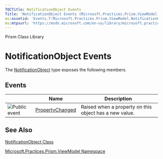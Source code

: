 ```yaml
---
TOCTitle: NotificationObject Events
Title: 'NotificationObject Events (Microsoft.Practices.Prism.ViewModel)'
ms:assetid: 'Events.T:Microsoft.Practices.Prism.ViewModel.NotificationObject'
ms:mtpsurl: 'https://msdn.microsoft.com/en-us/library/microsoft.practices.prism.viewmodel.notificationobject_events(v=pandp.50)'
---
```


Prism Class Library

NotificationObject Events
=========================

The [NotificationObject](https://msdn.microsoft.com/library/microsoft.practices.prism.viewmodel.notificationobject) type exposes the following members.

Events
------

<span id="eventTableToggle"></span>
<table>

<thead>
<tr class="header">
<th> </th>
<th>Name</th>
<th>Description</th>
</tr>
</thead>
<tbody>
<tr class="odd">
<td><img src="https://msdn.microsoft.com/en-us/Gg430912.pubevent(en-us,PandP.50).gif" title="Public event" /></td>
<td><a href="https://msdn.microsoft.com/library/microsoft.practices.prism.viewmodel.notificationobject.propertychanged">PropertyChanged</a></td>
<td><div class="summary">
Raised when a property on this object has a new value.
</div></td>
</tr>
</tbody>
</table>

See Also
--------


[NotificationObject Class](https://msdn.microsoft.com/library/microsoft.practices.prism.viewmodel.notificationobject)

[Microsoft.Practices.Prism.ViewModel Namespace](https://msdn.microsoft.com/library/microsoft.practices.prism.viewmodel)
